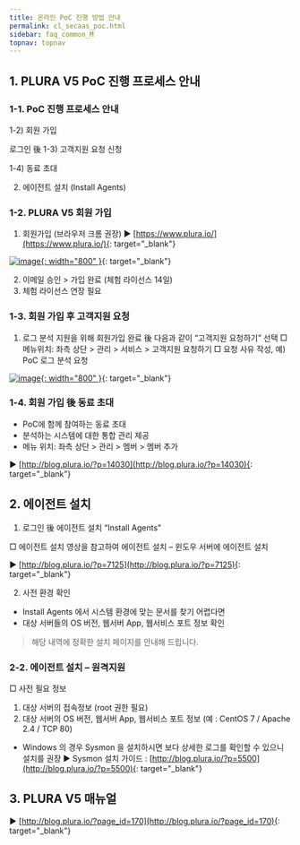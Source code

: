 ```yaml
---
title: 온라인 PoC 진행 방법 안내
permalink: cl_secaas_poc.html
sidebar: faq_common_M
topnav: topnav
---
```


## 1. PLURA V5 PoC 진행 프로세스 안내

### 1-1. PoC 진행 프로세스 안내

1-2)  회원 가입

로그인 後
1-3) 고객지원 요청 신청

1-4) 동료 초대

2) 에이전트 설치 (Install Agents)

 

### 1-2. PLURA V5 회원 가입

1)  회원가입 (브라우저 크롬 권장)
▶ [https://www.plura.io/](https://www.plura.io/){: target="_blank"}

[![image](/docs/images/Additianal/cloud/1.png){: width="800" }](/docs/images/Additianal/cloud/1.png){: target="_blank"}

2) 이메일 승인 > 가입 완료 (체험 라이선스 14일)
3) 체험 라이선스 연장 필요

### 1-3. 회원 가입 후 고객지원 요청

1) 로그 분석 지원을 위해 회원가입 완료 後 다음과 같이 “고객지원 요청하기” 선택
□ 메뉴위치: 좌측 상단 > 관리 > 서비스 > 고객지원 요청하기
□ 요청 사유 작성, 예) PoC 로그 분석 요청

[![image](/docs/images/Additianal/cloud/2.png){: width="800" }](/docs/images/Additianal/cloud/2.png){: target="_blank"}

### 1-4. 회원 가입 後 동료 초대
- PoC에 함께 참여하는 동료 초대
- 분석하는 시스템에 대한 통합 관리 제공
- 메뉴 위치: 좌측 상단 > 관리 > 멤버 > 멤버 추가

▶ [http://blog.plura.io/?p=14030](http://blog.plura.io/?p=14030){: target="_blank"}

## 2. 에이전트 설치

1) 로그인 後 에이전트 설치 “Install Agents”

□ 에이전트 설치 영상을 참고하여 에이전트 설치 – 윈도우 서버에 에이전트 설치

▶ [http://blog.plura.io/?p=7125](http://blog.plura.io/?p=7125){: target="_blank"}


2) 사전 환경 확인
- Install Agents 에서 시스템 환경에 맞는 문서를 찾기 어렵다면
- 대상 서버들의 OS 버전, 웹서버 App, 웹서비스 포트 정보 확인
> 해당 내역에 정확한 설치 페이지를 안내해 드립니다.

### 2-2. 에이전트 설치 – 원격지원

□ 사전 필요 정보
1) 대상 서버의 접속정보 (root 권한 필요)
2) 대상 서버의 OS 버전, 웹서버 App, 웹서비스 포트 정보 (예 : CentOS 7 / Apache 2.4 / TCP 80)

* Windows 의 경우 Sysmon 을 설치하시면 보다 상세한 로그를 확인할 수 있으니 설치를 권장
▶ Sysmon 설치 가이드 : [http://blog.plura.io/?p=5500](http://blog.plura.io/?p=5500){: target="_blank"}

 
## 3. PLURA V5 매뉴얼
▶ [http://blog.plura.io/?page_id=170](http://blog.plura.io/?page_id=170){: target="_blank"}
